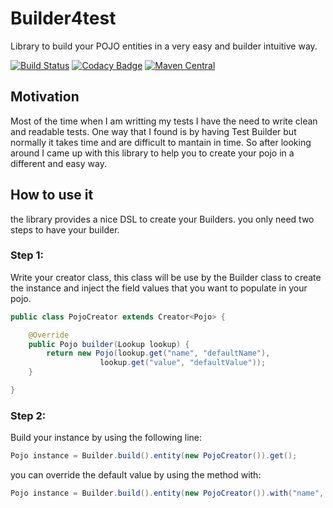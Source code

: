 # Builder4test
Library to build your POJO entities in a very easy and builder intuitive way.

[![Build Status](https://travis-ci.org/caelwinner/builder4test.svg?branch=master)](https://travis-ci.org/caelwinner/builder4test)
[![Codacy Badge](https://api.codacy.com/project/badge/Grade/97f9a4cec6274108af592a20ae31f82b)](https://www.codacy.com/app/adolfoecs/builder4test?utm_source=github.com&amp;utm_medium=referral&amp;utm_content=caelwinner/builder4test&amp;utm_campaign=Badge_Grade)
[![Maven Central](https://maven-badges.herokuapp.com/maven-central/uk.co.caeldev/builder4test/badge.png?style=flat)](http://search.maven.org/#search|ga|1|g%3A%22uk.co.caeldev%22%20AND%20a%3A%22builder4test%22)

## Motivation
Most of the time when I am writting my tests I have the need to write clean and readable tests. One way that I found is by having Test Builder but normally it takes time and are difficult to mantain in time. So after looking around I came up with this library to help you to create your pojo in a different and easy way.

## How to use it
the library provides a nice DSL to create your Builders. you only need two steps to have your builder.
### Step 1: 
Write your creator class, this class will be use by the Builder class to create the instance and inject the field values that you want to populate in your pojo.

```java
public class PojoCreator extends Creator<Pojo> {

    @Override
    public Pojo builder(Lookup lookup) {
        return new Pojo(lookup.get("name", "defaultName"),
                    lookup.get("value", "defaultValue"));
    }

}
```
### Step 2:
Build your instance by using the following line:

```java
Pojo instance = Builder.build().entity(new PojoCreator()).get();
```
you can override the default value by using the method with:

```java
Pojo instance = Builder.build().entity(new PojoCreator()).with("name", "test1").get();
```
